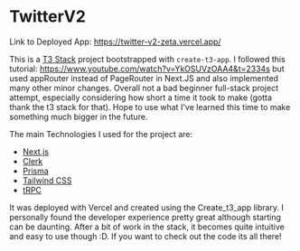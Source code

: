 # TwitterV2

Link to Deployed App: https://twitter-v2-zeta.vercel.app/

This is a [T3 Stack](https://create.t3.gg/) project bootstrapped with `create-t3-app`.
I followed this tutorial: https://www.youtube.com/watch?v=YkOSUVzOAA4&t=2334s but used appRouter instead of PageRouter in Next.JS and also implemented many other minor changes. 
Overall not a bad beginner full-stack project attempt, especially considering how short a time it took to make (gotta thank the t3 stack for that). 
Hope to use what I've learned this time to make something much bigger in the future.

The main Technologies I used for the project are:

- [Next.js](https://nextjs.org)
- [Clerk](https://clerk.com/docs)
- [Prisma](https://prisma.io)
- [Tailwind CSS](https://tailwindcss.com)
- [tRPC](https://trpc.io)

It was deployed with Vercel and created using the Create_t3_app library. 
I personally found the developer experience pretty great although starting can be daunting. 
After a bit of work in the stack, it becomes quite intuitive and easy to use though :D. 
If you want to check out the code its all there! 

